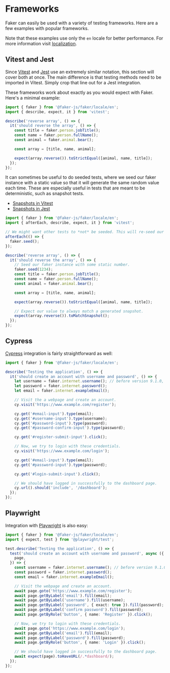 # Frameworks

Faker can easily be used with a variety of testing frameworks. Here are a few examples with popular frameworks.

Note that these examples use only the `en` locale for better performance. For more information visit [localization](./localization.md).

## Vitest and Jest

Since [Vitest](https://vitest.dev/) and [Jest](https://jestjs.io/) use an extremely similar notation, this section will cover both at once.
The main difference is that testing methods need to be imported in Vitest.
Simply crop that line out for a Jest integration.

These frameworks work about exactly as you would expect with Faker. Here's a minimal example:

```ts
import { faker } from '@faker-js/faker/locale/en';
import { describe, expect, it } from 'vitest';

describe('reverse array', () => {
  it('should reverse the array', () => {
    const title = faker.person.jobTitle();
    const name = faker.person.fullName();
    const animal = faker.animal.bear();

    const array = [title, name, animal];

    expect(array.reverse()).toStrictEqual([animal, name, title]);
  });
});
```

It can sometimes be useful to do seeded tests, where we seed our faker instance with a static value so that it will generate the same random value each time.
These are especially useful in tests that are meant to be deterministic, such as snapshot tests.

- [Snapshots in Vitest](https://vitest.dev/guide/snapshot.html)
- [Snapshots in Jest](https://jestjs.io/docs/snapshot-testing)

```ts
import { faker } from '@faker-js/faker/locale/en';
import { afterEach, describe, expect, it } from 'vitest';

// We might want other tests to *not* be seeded. This will re-seed our faker instance after each test.
afterEach(() => {
  faker.seed();
});

describe('reverse array', () => {
  it('should reverse the array', () => {
    // Seed our faker instance with some static number.
    faker.seed(1234);
    const title = faker.person.jobTitle();
    const name = faker.person.fullName();
    const animal = faker.animal.bear();

    const array = [title, name, animal];

    expect(array.reverse()).toStrictEqual([animal, name, title]);

    // Expect our value to always match a generated snapshot.
    expect(array.reverse()).toMatchSnapshot();
  });
});
```

## Cypress

[Cypress](https://www.cypress.io/) integration is fairly straightforward as well:

```ts
import { faker } from '@faker-js/faker/locale/en';

describe('Testing the application', () => {
  it('should create an account with username and password', () => {
    let username = faker.internet.username(); // before version 9.1.0, use userName()
    let password = faker.internet.password();
    let email = faker.internet.exampleEmail();

    // Visit the a webpage and create an account.
    cy.visit('https://www.example.com/register');

    cy.get('#email-input').type(email);
    cy.get('#username-input').type(username);
    cy.get('#password-input').type(password);
    cy.get('#password-confirm-input').type(password);

    cy.get('#register-submit-input').click();

    // Now, we try to login with these credentials.
    cy.visit('https://www.example.com/login');

    cy.get('#email-input').type(email);
    cy.get('#password-input').type(password);

    cy.get('#login-submit-input').click();

    // We should have logged in successfully to the dashboard page.
    cy.url().should('include', '/dashboard');
  });
});
```

## Playwright

Integration with [Playwright](https://playwright.dev/) is also easy:

```ts
import { faker } from '@faker-js/faker/locale/en';
import { expect, test } from '@playwright/test';

test.describe('Testing the application', () => {
  test('should create an account with username and password', async ({
    page,
  }) => {
    const username = faker.internet.username(); // before version 9.1.0, use userName()
    const password = faker.internet.password();
    const email = faker.internet.exampleEmail();

    // Visit the webpage and create an account.
    await page.goto('https://www.example.com/register');
    await page.getByLabel('email').fill(email);
    await page.getByLabel('username').fill(username);
    await page.getByLabel('password', { exact: true }).fill(password);
    await page.getByLabel('confirm password').fill(password);
    await page.getByRole('button', { name: 'Register' }).click();

    // Now, we try to login with these credentials.
    await page.goto('https://www.example.com/login');
    await page.getByLabel('email').fill(email);
    await page.getByLabel('password').fill(password);
    await page.getByRole('button', { name: 'Login' }).click();

    // We should have logged in successfully to the dashboard page.
    await expect(page).toHaveURL(/.*dashboard/);
  });
});
```
